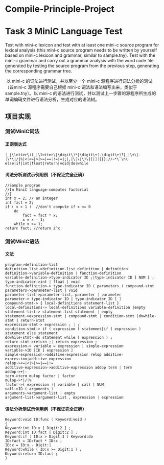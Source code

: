# Compile-Principle-Project



# Task 3 MiniC Language Test

   Test with mini-c lexicon and test with at least one mini-c source program for lexical analysis (this mini-c source program needs to be written by yourself based on mini-c lexicon and grammar, similar to sample.tny). Test with the mini-c grammar and carry out a grammar analysis with the word code file generated by testing the source program from the previous step, generating the corresponding grammar tree.

​      以 mini-c 的词法进行测试，并以至少一个 mini-c 源程序进行词法分析的测试（该mini-c 源程序需要自己根据 mini-c 词法和语法编写出来，类似于 sample.tny）。以 mini-c 的语法进行测试，并以测试上一步骤的源程序所生成的单词编码文件进行语法分析，生成对应的语法树。



## 项目实现

### 测试MiniC词法

#### 正则表达式

```
(_|\letter\)(_|\letter\|\digit\)*|\digit\+(.\digit\+)?|_|\+\|-|\*\|/|%|<|<=|>|>=|==|!=|=|;|,|\(\|\)\|[|]|{|}|//~*\`\n\
else|if|int|float|return|void|do|while
```

#### 词法分析测试示例用例（不保证完全正确）

```miniC
//Sample program
//In MiniC language-computes factorial
//}
int x = 2; // an integer
int fact = 2;
if ( x > 1 )  //don't compute if x <= 0 
    do 
        fact = fact * x;
        x = x - 1;
    while x >= 1;
return fact; //return 2^x

```

### 测试MiniC语法

#### 文法

```
program->definition-list
definition-list->definition-list definition | definition
definition->variable-definition | function-definition
variable-definition->type-indicator ID ;|type-indicator ID [ NUM ] ;
type-indicator->int | float | void
function-definition-> type-indicator ID ( parameters ) compound-stmt
parameters->parameter-list | void
parameter-list->parameter-list, parameter | parameter
parameter-> type-indicator ID | type-indicator ID [ ]
compound-stmt-> { local-definitions statement-list }
local-definitions-> local-definitions variable-definition |empty
statement-list-> statement-list statement | empty
statement->expression-stmt | compound-stmt | condition-stmt |dowhile-stmt | return-stmt
expression-stmt-> expression ; | ;
condition-stmt-> if ( expression ) statement|if ( expression ) statement else statement
dowhile-stmt->do statement while ( expression ) ;
return-stmt->return ;| return expression ;
expression-> variable = expression | simple-expression
variable->ID |ID [ expression ]
simple-expression->additive-expression relop additive-expression|additive-expression
relop-><=|<|>|>=|==|!=
additive-expression->additive-expression addop term | term
addop->+|-
term->term mulop factor | factor
mulop->*|/|%
factor->( expression )| variable | call | NUM
call->ID ( arguments )
arguments->argument-list | empty
argument-list->argument-list , expression | expression

```

#### 语法分析测试示例用例（不保证完全正确）

```
Keyword:void ID:func ( Keyword:void ) 
{
Keyword:int ID:x [ Digit:2 ] ; 
Keyword:int ID:fact [ Digit:2 ] ; 
Keyword:if ( ID:x > Digit:1 ) Keyword:do 
ID:fact = ID:fact * ID:x ; 
ID:x = ID:x - Digit:1 
Keyword:while ( ID:x >= Digit:1 ) ; 
Keyword:return ID:fact ; 
}


```

